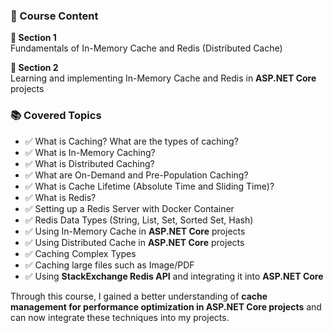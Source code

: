 ### 📌 Course Content  

**📍 Section 1**  
Fundamentals of In-Memory Cache and Redis (Distributed Cache)  

**📍 Section 2**  
Learning and implementing In-Memory Cache and Redis in **ASP.NET Core** projects  

### 📚 Covered Topics  

- ✅ What is Caching? What are the types of caching?  
- ✅ What is In-Memory Caching?  
- ✅ What is Distributed Caching?  
- ✅ What are On-Demand and Pre-Population Caching?  
- ✅ What is Cache Lifetime (Absolute Time and Sliding Time)?  
- ✅ What is Redis?  
- ✅ Setting up a Redis Server with Docker Container  
- ✅ Redis Data Types (String, List, Set, Sorted Set, Hash)  
- ✅ Using In-Memory Cache in **ASP.NET Core** projects  
- ✅ Using Distributed Cache in **ASP.NET Core** projects  
- ✅ Caching Complex Types  
- ✅ Caching large files such as Image/PDF  
- ✅ Using **StackExchange Redis API** and integrating it into **ASP.NET Core**  

Through this course, I gained a better understanding of **cache management for performance optimization in ASP.NET Core projects** and can now integrate these techniques into my projects.
